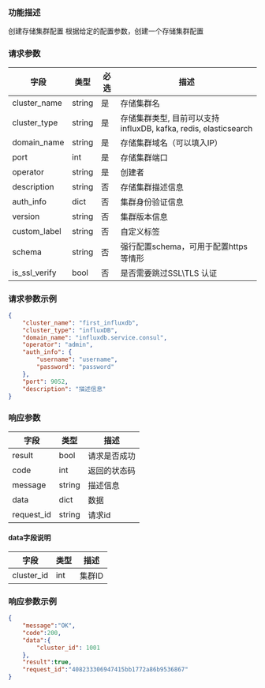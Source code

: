

### 功能描述

创建存储集群配置
根据给定的配置参数，创建一个存储集群配置

### 请求参数

| 字段           | 类型   | 必选 | 描述        |
| -------------- | ------ | ---- | ----------- |
| cluster_name     | string | 是   | 存储集群名 |
| cluster_type | string | 是 | 存储集群类型, 目前可以支持 influxDB, kafka, redis, elasticsearch |
| domain_name   | string | 是   | 存储集群域名（可以填入IP） |
| port   | int | 是   | 存储集群端口 |
| operator | string | 是 | 创建者 |
| description   | string | 否   | 存储集群描述信息 |
| auth_info | dict | 否 | 集群身份验证信息 |
| version | string | 否 | 集群版本信息 |
| custom_label | string | 否 | 自定义标签 |
| schema | string | 否 | 强行配置schema，可用于配置https等情形 |
| is_ssl_verify | bool | 否 | 是否需要跳过SSL\TLS 认证 |

### 请求参数示例

```json
{
    "cluster_name": "first_influxdb",
    "cluster_type": "influxDB",
    "domain_name": "influxdb.service.consul",
    "operator": "admin",
    "auth_info": {
        "username": "username",
        "password": "password"
    },
    "port": 9052,
    "description": "描述信息"
}
```

### 响应参数

| 字段       | 类型   | 描述         |
| ---------- | ------ | ------------ |
| result     | bool   | 请求是否成功 |
| code       | int    | 返回的状态码 |
| message    | string | 描述信息     |
| data       | dict   | 数据         |
| request_id | string | 请求id       |

#### data字段说明

| 字段                | 类型   | 描述     |
| ------------------- | ------ | -------- |
| cluster_id | int | 集群ID |

### 响应参数示例

```json
{
    "message":"OK",
    "code":200,
    "data":{
    	"cluster_id": 1001
    },
    "result":true,
    "request_id":"408233306947415bb1772a86b9536867"
}
```
